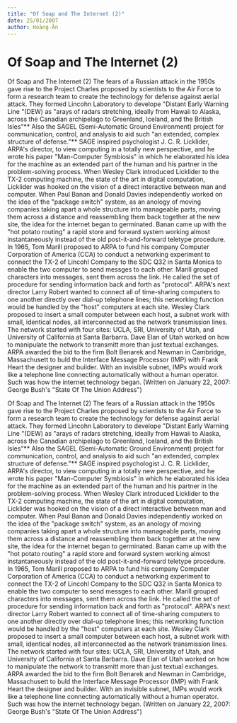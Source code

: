 ```yaml
---
title: "Of Soap and The Internet (2)"
date: 25/01/2007
author: Hoàng-Ân
---
```


# Of Soap and The Internet (2)

Of Soap and The Internet (2)
     The fears of a Russian attack in the 1950s gave rise to the Project Charles proposed by scientists to the Air Force to form a research team to create the technology for defense against aerial attack.  They formed Lincohn Laboratory to develope "Distant Early Warning Line "(DEW) as "arays of radars stretching, ideally from Hawaii to Alaska, across the Canadian archipelago to Greenland, Iceland, and the British Isles"** Also the SAGEL (Semi-Automatic Ground Environment) project for communication, control, and analysis to aid such "an extended, complex structure of defense."**
     SAGE inspired psychologist J. C. R. Licklider, ARPA's director, to view computing in a totally new perspective, and he wrote his paper "Man-Computer Symbiosis" in which he elaborated his idea for the machine as an extended part of the human and his partner in the problem-solving process.  When Wesley Clark introduced Licklider to the TX-2 computing machine, the state of the art in digital computation, Licklider was hooked on the vision of a direct interactive between man and computer.
     When Paul Banan and Donald Davies independently worked on the idea of the "package switch" system, as an anology of moving companies taking apart a whole structure into manageable parts, moving them across a distance and reassembling them back together at the new site, the idea for the internet began to germinated.  Banan came up with the "hot potato routing" a rapid store and forward system working almost instantaneously instead of the old post-it-and-forward teletype procedure.
     In 1965, Tom Marill proposed to ARPA to fund his company Computer Corporation of America (CCA) to conduct a networking experiment to connect the TX-2 of Lincohl Company to the SDC Q32 in Santa Monica to enable the two computer to send messges to each other.  Marill grouped characters into messages, sent them across the link.  He called the set of procedure for sending information back and forth as "protocol".
     ARPA's next director Larry Robert wanted to connect all of time-sharing computers to one another directly over dial-up telephone lines; this networking function would be handled by the "host" computers at each site.  Wesley Clark proposed to insert a small computer between each host, a subnet work with small, identical nodes, all interconnected as the network transmission lines.  The network started with four sites: UCLA, SRI, University of Utah, and University of California at Santa Barbarra.  Dave Elan of Utah worked on how to manipulate the network to transmitt more than just textual exchanges.
      ARPA awarded the bid to the firm Bolt Benarek and Newman in Cambridge, Massachusett to buld the Interface Message Processor (IMP) with Frank Heart the designer and builder.  With an invisible subnet, IMPs would work like a telephone line connecting automatically without a human operator.
     Such was how the internet technology began.
(Written on January 22, 2007: George Bush's "State Of The Union Address")

Of Soap and The Internet (2)
     The fears of a Russian attack in the 1950s gave rise to the Project Charles proposed by scientists to the Air Force to form a research team to create the technology for defense against aerial attack.  They formed Lincohn Laboratory to develope "Distant Early Warning Line "(DEW) as "arays of radars stretching, ideally from Hawaii to Alaska, across the Canadian archipelago to Greenland, Iceland, and the British Isles"** Also the SAGEL (Semi-Automatic Ground Environment) project for communication, control, and analysis to aid such "an extended, complex structure of defense."**
     SAGE inspired psychologist J. C. R. Licklider, ARPA's director, to view computing in a totally new perspective, and he wrote his paper "Man-Computer Symbiosis" in which he elaborated his idea for the machine as an extended part of the human and his partner in the problem-solving process.  When Wesley Clark introduced Licklider to the TX-2 computing machine, the state of the art in digital computation, Licklider was hooked on the vision of a direct interactive between man and computer.
     When Paul Banan and Donald Davies independently worked on the idea of the "package switch" system, as an anology of moving companies taking apart a whole structure into manageable parts, moving them across a distance and reassembling them back together at the new site, the idea for the internet began to germinated.  Banan came up with the "hot potato routing" a rapid store and forward system working almost instantaneously instead of the old post-it-and-forward teletype procedure.
     In 1965, Tom Marill proposed to ARPA to fund his company Computer Corporation of America (CCA) to conduct a networking experiment to connect the TX-2 of Lincohl Company to the SDC Q32 in Santa Monica to enable the two computer to send messges to each other.  Marill grouped characters into messages, sent them across the link.  He called the set of procedure for sending information back and forth as "protocol".
     ARPA's next director Larry Robert wanted to connect all of time-sharing computers to one another directly over dial-up telephone lines; this networking function would be handled by the "host" computers at each site.  Wesley Clark proposed to insert a small computer between each host, a subnet work with small, identical nodes, all interconnected as the network transmission lines.  The network started with four sites: UCLA, SRI, University of Utah, and University of California at Santa Barbarra.  Dave Elan of Utah worked on how to manipulate the network to transmitt more than just textual exchanges.
      ARPA awarded the bid to the firm Bolt Benarek and Newman in Cambridge, Massachusett to buld the Interface Message Processor (IMP) with Frank Heart the designer and builder.  With an invisible subnet, IMPs would work like a telephone line connecting automatically without a human operator.
     Such was how the internet technology began.
(Written on January 22, 2007: George Bush's "State Of The Union Address")
